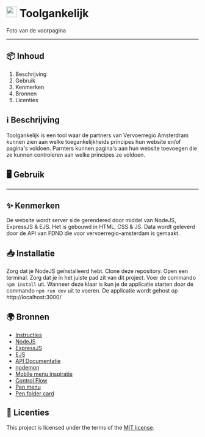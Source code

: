 <h1>
  <img src="https://user-images.githubusercontent.com/47314813/223076346-b8c52030-686b-4541-9746-5b5ade5d98db.png" style="height: 1em;">
  <span> Toolgankelijk</span>
</h1>

Foto van de voorpagina
***

<h2 id="inhoud">📦 Inhoud</h2>

1. Beschrijving
2. Gebruik
3. Kenmerken
4. Bronnen
5. Licenties

<h2 id="beschrijving">ℹ️ Beschrijving</h2>

Toolgankelijk is een tool waar de partners van Vervoerregio Amsterdram kunnen zien aan welke toegankelijkheids principes hun website en/of pagina's voldoen. Parnters kunnen pagina's aan hun website toevoegen die ze kunnen controleren aan welke principes ze voldoen.

<h2 id="gebruik">🖥️ Gebruik</h2>

***

<h2 id="kenmerken">✨ Kenmerken</h2>

De website wordt server side gerendered door middel van NodeJS, ExpressJS & EJS. Het is gebouwd in HTML, CSS & JS. Data wordt geleverd door de API van FDND die voor vervoerregio-amsterdam is gemaakt.

<h2 id="installatie">📥 Installatie</h2>

Zorg dat je NodeJS geïnstalleerd hebt. Clone deze repository. Open een terminal. Zorg dat je in het juiste pad zit van dit project. Voer de commando `npm install` uit. Wanneer deze klaar is kun je de applicatie starten door de commando `npm run dev` uit te voeren. De applicatie wordt gehost op http://localhost:3000/

<h2 id="bronnen">🌍 Bronnen</h2>

- [Instructies](docs/INSTRUCTIONS.md)
- [NodeJS](https://nodejs.org/)
- [ExpressJS](https://expressjs.com/)
- [EJS](https://ejs.co/)
- [API Documentatie](https://api.vervoerregio-amsterdam.fdnd.nl/)
- [nodemon](https://nodemon.io/)
- [Mobile menu inspiratie](https://www.youtube.com/watch?v=7YZe5XE5lls&t=551s)
- [Control Flow](https://github.com/luukbrauckmann/sprint-9-leertaak/wiki/Control-Flow)
- [Pen menu](https://codepen.io/luuk-brauckmann/pen/jOvdbeq)
- [Pen folder card](https://codepen.io/luuk-brauckmann/pen/eYLQOQB)

<h2 id="licenties">🪪 Licenties</h2>

This project is licensed under the terms of the [MIT license](./LICENSE).
